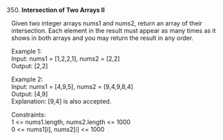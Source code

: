 350. **Intersection of Two Arrays II**

Given two integer arrays nums1 and nums2, return an array of their intersection. Each element in the result must appear as many times as it shows in both arrays and you may return the result in any order.<br>

 

Example 1:<br>
Input: nums1 = [1,2,2,1], nums2 = [2,2]<br>
Output: [2,2]<br>

Example 2:<br>
Input: nums1 = [4,9,5], nums2 = [9,4,9,8,4]<br>
Output: [4,9]<br>
Explanation: [9,4] is also accepted.<br>

Constraints:<br>
1 <= nums1.length, nums2.length <= 1000<br>
0 <= nums1[i], nums2[i] <= 1000
